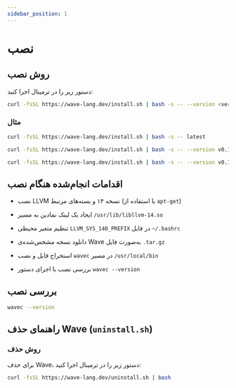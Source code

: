 ```yaml
---
sidebar_position: 1
---
```


# نصب

## روش نصب

دستور زیر را در ترمینال اجرا کنید:

```bash
curl -fsSL https://wave-lang.dev/install.sh | bash -s -- --version <version>
```

### مثال

```bash
curl -fsSL https://wave-lang.dev/install.sh | bash -s -- latest
```

```bash
curl -fsSL https://wave-lang.dev/install.sh | bash -s -- --version v0.1.3-pre-beta
```

```bash
curl -fsSL https://wave-lang.dev/install.sh | bash -s -- --version v0.1.3-pre-beta-nightly-2025-07-11
```

## اقدامات انجام‌شده هنگام نصب
- نصب LLVM نسخه ۱۴ و بسته‌های مرتبط (با استفاده از `apt-get`)

- ایجاد یک لینک نمادین به مسیر `/usr/lib/libllvm-14.so`

- تنظیم متغیر محیطی `LLVM_SYS_140_PREFIX` در فایل `~/.bashrc`

- دانلود نسخه مشخص‌شده‌ی Wave به‌صورت فایل `.tar.gz`

- استخراج فایل و نصب `wavec` در مسیر `/usr/local/bin`

- بررسی نصب با اجرای دستور `wavec --version`

## بررسی نصب

```bash
wavec --version
```

## راهنمای حذف Wave (`uninstall.sh`)
### روش حذف
برای حذف Wave، دستور زیر را در ترمینال اجرا کنید:

```bash
curl -fsSL https://wave-lang.dev/uninstall.sh | bash
```

